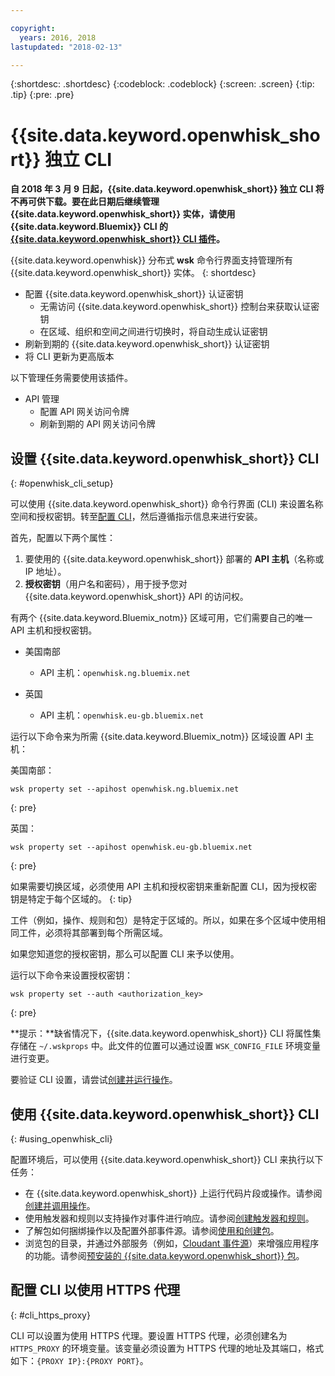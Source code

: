 ```yaml
---

copyright:
  years: 2016, 2018
lastupdated: "2018-02-13"

---
```


{:shortdesc: .shortdesc}
{:codeblock: .codeblock}
{:screen: .screen}
{:tip: .tip}
{:pre: .pre}

# {{site.data.keyword.openwhisk_short}} 独立 CLI

**自 2018 年 3 月 9 日起，{{site.data.keyword.openwhisk_short}} 独立 CLI 将不再可供下载。要在此日期后继续管理 {{site.data.keyword.openwhisk_short}} 实体，请使用 {{site.data.keyword.Bluemix}} CLI 的 [{{site.data.keyword.openwhisk_short}} CLI 插件](./bluemix_cli.html)。**

{{site.data.keyword.openwhisk}} 分布式 **wsk** 命令行界面支持管理所有 {{site.data.keyword.openwhisk_short}} 实体。
{: shortdesc}

<!--
This service is deprecated: All instances of this service are deprecated. Existing instances can be used until 09 December 2016. For more information, see the [deprecation announcement blog](http://www.com){: new_window}.
{:deprecated}

IBM recommends that you use the new [{{site.data.keyword.openwhisk_short}} plug-in for the {{site.data.keyword.Bluemix_notm}} CLI](./bluemix_cli.html) to manage {{site.data.keyword.openwhisk_short}} entities. The following management tasks are easier if you use the plugin.
{: tip}
-->

* 配置 {{site.data.keyword.openwhisk_short}} 认证密钥
  * 无需访问 {{site.data.keyword.openwhisk_short}} 控制台来获取认证密钥
  * 在区域、组织和空间之间进行切换时，将自动生成认证密钥
* 刷新到期的 {{site.data.keyword.openwhisk_short}} 认证密钥
* 将 CLI 更新为更高版本


以下管理任务需要使用该插件。

* API 管理
  * 配置 API 网关访问令牌
  * 刷新到期的 API 网关访问令牌

## 设置 {{site.data.keyword.openwhisk_short}} CLI 
{: #openwhisk_cli_setup}

可以使用 {{site.data.keyword.openwhisk_short}} 命令行界面 (CLI) 来设置名称空间和授权密钥。转至[配置 CLI](https://console.bluemix.net/openwhisk/cli?loadWsk=true)，然后遵循指示信息来进行安装。

首先，配置以下两个属性：

1. 要使用的 {{site.data.keyword.openwhisk_short}} 部署的 **API 主机**（名称或 IP 地址）。
2. **授权密钥**（用户名和密码），用于授予您对 {{site.data.keyword.openwhisk_short}} API 的访问权。

有两个 {{site.data.keyword.Bluemix_notm}} 区域可用，它们需要自己的唯一 API 主机和授权密钥。

* 美国南部
  * API 主机：`openwhisk.ng.bluemix.net`

* 英国
  * API 主机：`openwhisk.eu-gb.bluemix.net`

运行以下命令来为所需 {{site.data.keyword.Bluemix_notm}} 区域设置 API 主机：

美国南部：
```
wsk property set --apihost openwhisk.ng.bluemix.net
```
{: pre} 

英国：
```
wsk property set --apihost openwhisk.eu-gb.bluemix.net
```
{: pre}

如果需要切换区域，必须使用 API 主机和授权密钥来重新配置 CLI，因为授权密钥是特定于每个区域的。
{: tip}

工件（例如，操作、规则和包）是特定于区域的。所以，如果在多个区域中使用相同工件，必须将其部署到每个所需区域。

如果您知道您的授权密钥，那么可以配置 CLI 来予以使用。 

运行以下命令来设置授权密钥：

```
wsk property set --auth <authorization_key>
```
{: pre}

**提示：**缺省情况下，{{site.data.keyword.openwhisk_short}} CLI 将属性集存储在 `~/.wskprops` 中。此文件的位置可以通过设置 `WSK_CONFIG_FILE` 环境变量进行变更。 

要验证 CLI 设置，请尝试[创建并运行操作](./index.html#openwhisk_start_hello_world)。

## 使用 {{site.data.keyword.openwhisk_short}} CLI
{: #using_openwhisk_cli}

配置环境后，可以使用 {{site.data.keyword.openwhisk_short}} CLI 来执行以下任务：

* 在 {{site.data.keyword.openwhisk_short}} 上运行代码片段或操作。请参阅[创建并调用操作](./openwhisk_actions.html)。
* 使用触发器和规则以支持操作对事件进行响应。请参阅[创建触发器和规则](./openwhisk_triggers_rules.html)。
* 了解包如何捆绑操作以及配置外部事件源。请参阅[使用和创建包](./openwhisk_packages.html)。
* 浏览包的目录，并通过外部服务（例如，[Cloudant 事件源](./openwhisk_cloudant.html)）来增强应用程序的功能。请参阅[预安装的 {{site.data.keyword.openwhisk_short}} 包](./openwhisk_catalog.html)。

## 配置 CLI 以使用 HTTPS 代理
{: #cli_https_proxy}

CLI 可以设置为使用 HTTPS 代理。要设置 HTTPS 代理，必须创建名为 `HTTPS_PROXY` 的环境变量。该变量必须设置为 HTTPS 代理的地址及其端口，格式如下：`{PROXY IP}:{PROXY PORT}`。
